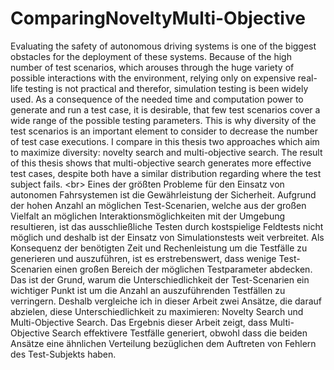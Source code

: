 # ComparingNoveltyMulti-Objective

Evaluating the safety of autonomous driving systems is one of the biggest obstacles for the deployment of these systems. Because of the high number of test scenarios, which arouses through the huge variety of possible interactions with the environment, relying only on expensive real-life testing is not practical and therefor, simulation testing is been widely used. As a consequence of the needed time and computation power to generate and run a test case, it is desirable, that few test scenarios cover a wide range of the possible testing parameters. This is why diversity of the test scenarios is an important element to consider to decrease the number of test case executions. I compare in this thesis two approaches which aim to maximize diversity: novelty search and multi-objective search. The result of this thesis shows that  multi-objective search generates more effective test cases, despite both have a similar distribution regarding where the test subject fails.
<br\>
Eines der größten Probleme für den Einsatz von autonomen Fahrsystemen ist die Gewährleistung der Sicherheit. Aufgrund der hohen Anzahl an möglichen Test-Scenarien, welche aus der großen Vielfalt an möglichen Interaktionsmöglichkeiten mit der Umgebung resultieren, ist das ausschließliche Testen durch kostspielige Feldtests nicht möglich und deshalb ist der Einsatz von Simulationstests weit verbreitet. Als Konsequenz der benötigten Zeit und Rechenleistung um die Testfälle zu generieren und auszuführen, ist es erstrebenswert, dass wenige Test-Scenarien einen großen Bereich der möglichen Testparameter abdecken. Das ist der Grund, warum die Unterschiedlichkeit der Test-Scenarien ein wichtiger Punkt ist um die Anzahl an auszuführenden Testfällen zu verringern. Deshalb vergleiche ich in dieser Arbeit zwei Ansätze, die darauf abzielen, diese Unterschiedlichkeit zu maximieren: Novelty Search und Multi-Objective Search. Das Ergebnis dieser Arbeit zeigt, dass Multi-Objective Search effektivere Testfälle generiert, obwohl dass die beiden Ansätze eine ähnlichen Verteilung bezüglichen dem Auftreten von Fehlern des Test-Subjekts haben. 
